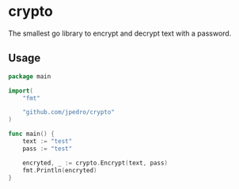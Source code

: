# crypto

The smallest go library to encrypt and decrypt text with a password.

## Usage

```go
package main

import(
    "fmt"

    "github.com/jpedro/crypto"
)

func main() {
    text := "test"
    pass := "test"

    encryted, _ := crypto.Encrypt(text, pass)
    fmt.Println(encryted)
}
```
